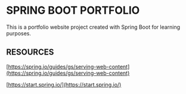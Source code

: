 # SPRING BOOT PORTFOLIO

This is a portfolio website project created with Spring Boot for learning purposes.

## RESOURCES
[https://spring.io/guides/gs/serving-web-content](https://spring.io/guides/gs/serving-web-content)

[https://start.spring.io/](https://start.spring.io/)
